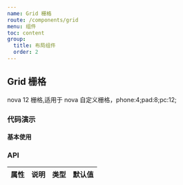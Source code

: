 ```yaml
---
name: Grid 栅格
route: /components/grid
menu: 组件
toc: content
group:
  title: 布局组件
  order: 2
---
```


## Grid 栅格

nova 12 栅格,适用于 nova 自定义栅格，phone:4;pad:8;pc:12;

### 代码演示

#### 基本使用

<code src='./demo/grid-container.tsx'></code>
<code src='./demo/basic.tsx'></code>
<code src='./demo/offset.tsx'></code>
<code src='./demo/align.tsx'></code>
<code src='./demo/justify.tsx'></code>
<code src='./demo/order.tsx'></code>
<code src='./demo/size.tsx'></code>

<code src='./demo/align.tsx'></code>
<code src='./demo/justify.tsx'></code>

### API

| 属性 | 说明 | 类型 | 默认值 |
| ---- | ---- | ---- | ------ |
